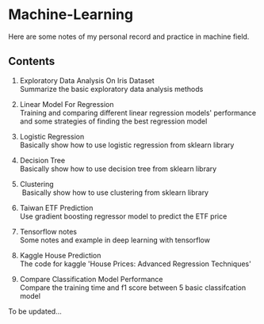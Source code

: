 # Machine-Learning
Here are some notes of my personal record and practice in machine field.

## Contents
1. Exploratory Data Analysis On Iris Dataset    
  Summarize the basic exploratory data analysis methods  
  
2. Linear Model For Regression   
  Training and comparing different linear regression models' performance and some strategies of finding the best regression model   
  
3. Logistic Regression  
  Basically show how to use logistic regression from sklearn library  
  
4. Decision Tree  
  Basically show how to use decision tree from sklearn library
  
5. Clustering  
  Basically show how to use clustering from sklearn library  

6. Taiwan ETF Prediction  
  Use gradient boosting regressor model to predict the ETF price  
  
7. Tensorflow notes  
  Some notes and example in deep learning with tensorflow  
  
8. Kaggle House Prediction  
  The code for kaggle 'House Prices: Advanced Regression Techniques'  
  
9. Compare Classification Model Performance  
  Compare the training time and f1 score between 5 basic classifcation model  

To be updated...
